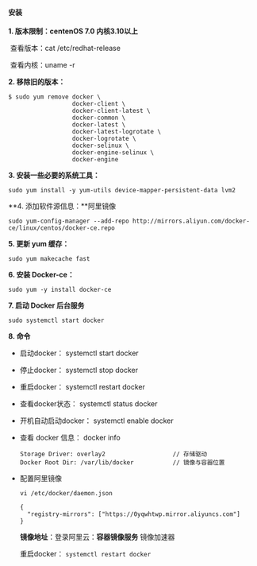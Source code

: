 #### 安装

**1. 版本限制：centenOS 7.0  内核3.10以上**

​    查看版本：cat  /etc/redhat-release

​    查看内核：uname -r

**2. 移除旧的版本：**

```
$ sudo yum remove docker \
                  docker-client \
                  docker-client-latest \
                  docker-common \
                  docker-latest \
                  docker-latest-logrotate \
                  docker-logrotate \
                  docker-selinux \
                  docker-engine-selinux \
                  docker-engine
```

**3. 安装一些必要的系统工具：**

```
sudo yum install -y yum-utils device-mapper-persistent-data lvm2
```

**4. 添加软件源信息：**阿里镜像

```
sudo yum-config-manager --add-repo http://mirrors.aliyun.com/docker-ce/linux/centos/docker-ce.repo
```

**5. 更新 yum 缓存：**

```
sudo yum makecache fast
```

**6. 安装 Docker-ce：**

```
sudo yum -y install docker-ce
```

**7. 启动 Docker 后台服务**

```
sudo systemctl start docker
```

**8. 命令**

- 启动docker： systemctl start docker

- 停止docker： systemctl stop docker

- 重启docker： systemctl restart docker

- 查看docker状态： systemctl status docker

- 开机自动启动docker： systemctl enable docker

- 查看 docker 信息： docker info

  ```
  Storage Driver: overlay2                   // 存储驱动
  Docker Root Dir: /var/lib/docker           // 镜像与容器位置
  ```

- 配置阿里镜像

  `vi /etc/docker/daemon.json`

  ```
  {
    "registry-mirrors": ["https://0yqwhtwp.mirror.aliyuncs.com"]
  }
  ```

  **镜像地址**：登录阿里云：**容器镜像服务** 镜像加速器 

  重启docker： `systemctl restart docker`